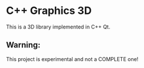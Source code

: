 # C++ Graphics 3D
This is a 3D library implemented in C++ Qt.
## Warning:
This project is experimental and not a COMPLETE one!
